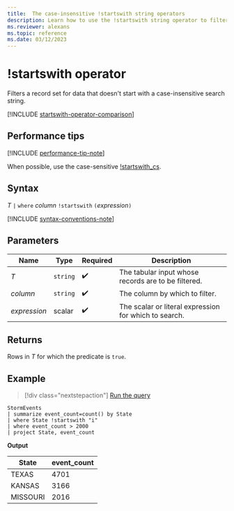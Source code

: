 ```yaml
---
title:  The case-insensitive !startswith string operators
description: Learn how to use the !startswith string operator to filter records for data that doesn't start with a case-insensitive search string.
ms.reviewer: alexans
ms.topic: reference
ms.date: 03/12/2023
---
```

# !startswith operator

Filters a record set for data that doesn't start with a case-insensitive search string.

[!INCLUDE [startswith-operator-comparison](../../includes/startswith-operator-comparison.md)]

## Performance tips

[!INCLUDE [performance-tip-note](../../includes/performance-tip-note.md)]

When possible, use the case-sensitive [!startswith_cs](not-startswith-cs-operator.md).

## Syntax

*T* `|` `where` *column* `!startswith` `(`*expression*`)`

[!INCLUDE [syntax-conventions-note](../../includes/syntax-conventions-note.md)]

## Parameters

| Name | Type | Required | Description |
|--|--|--|--|
| *T* | `string` |  :heavy_check_mark:| The tabular input whose records are to be filtered.|
| *column* | `string` |  :heavy_check_mark:| The column by which to filter.|
| *expression* | scalar |  :heavy_check_mark:| The scalar or literal expression for which to search.|

## Returns

Rows in *T* for which the predicate is `true`.

## Example

> [!div class="nextstepaction"]
> <a href="https://dataexplorer.azure.com/clusters/help/databases/Samples?query=H4sIAAAAAAAAAwsuyS/KdS1LzSsp5qpRKC7NzU0syqxKVUgFCcUn55fmldiCSQ1NhaRKheCSxJJUoMLyjNSiVAhPQbG4JLGopLg8syRDQSlTCS6LZISCnYKRgYEBUKqgKD8rNbkEolUHWQ0ASJ6KLIoAAAA=" target="_blank">Run the query</a>

```kusto
StormEvents
| summarize event_count=count() by State
| where State !startswith "i"
| where event_count > 2000
| project State, event_count
```

**Output**

|State|event_count|
|-----|-----------|
|TEXAS|4701|
|KANSAS|3166|
|MISSOURI|2016|
